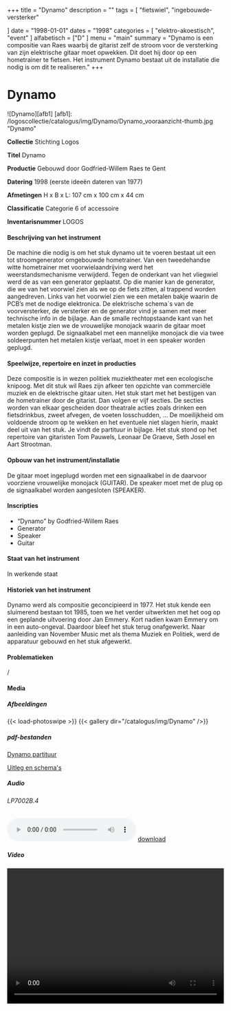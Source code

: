 +++
title = "Dynamo"
description = ""
tags = [
"fietswiel",
"ingebouwde-versterker"

]
date = "1998-01-01"
dates = "1998"
categories = [
    "elektro-akoestisch",
    "event"
]
alfabetisch = ["D"
]
menu = "main"
summary = "Dynamo is een compositie van Raes waarbij de gitarist zelf de stroom voor de versterking van zijn elektrische gitaar moet opwekken. Dit doet hij door op een hometrainer te fietsen. Het instrument Dynamo bestaat uit de installatie die nodig is om dit te realiseren."
+++

# Dynamo

![Dynamo][afb1]
[afb1]: /logoscollectie/catalogus/img/Dynamo/Dynamo_vooraanzicht-thumb.jpg "Dynamo"

**Collectie**
Stichting Logos

**Titel**
Dynamo

**Productie**
Gebouwd door Godfried-Willem Raes te Gent

**Datering**
1998 (eerste ideeën dateren van 1977)

**Afmetingen**
H x B x L: 107 cm x 100 cm x 44 cm

**Classificatie**
Categorie 6 of accessoire

**Inventarisnummer**
LOGOS

#### Beschrijving van het instrument
De machine die nodig is om het stuk dynamo uit te voeren bestaat uit een tot stroomgenerator omgebouwde hometrainer. Van een tweedehandse witte hometrainer met voorwielaandrijving werd het weerstandsmechanisme verwijderd. Tegen de onderkant van het vliegwiel werd de as van een generator geplaatst. Op die manier kan de generator, die we van het voorwiel zien als we op de fiets zitten, al trappend worden aangedreven. Links van het voorwiel zien we een metalen bakje waarin de PCB’s met de nodige elektronica. De elektrische schema´s van de voorversterker, de versterker en de generator vind je samen met meer technische info in de bijlage. Aan de smalle rechtopstaande kant van het metalen kistje zien we de vrouwelijke monojack waarin de gitaar moet worden geplugd. De signaalkabel met een mannelijke monojack die via twee soldeerpunten het metalen kistje verlaat, moet in een speaker worden geplugd.

#### Speelwijze, repertoire en inzet in producties
Deze compositie is in wezen politiek muziektheater met een ecologische knipoog. Met dit stuk wil Raes zijn afkeer ten opzichte van commerciële muziek en de elektrische gitaar uiten.
Het stuk start met het bestijgen van de hometrainer door de gitarist. Dan volgen er vijf secties. De secties worden van elkaar gescheiden door theatrale acties zoals drinken een fietsdrinkbus, zweet afvegen, de voeten losschudden, … De moeilijkheid om voldoende stroom op te wekken en het eventuele niet slagen hierin, maakt deel uit van het stuk. Je vindt de partituur in bijlage. 
Het stuk stond op het repertoire van gitaristen Tom Pauwels, Leonaar De Graeve, Seth Josel en Aart Strootman.

#### Opbouw van het instrument/installatie
De gitaar moet ingeplugd worden met een signaalkabel in de daarvoor voorziene vrouwelijke monojack (GUITAR). De speaker moet met de plug op de signaalkabel worden aangesloten (SPEAKER).

#### Inscripties
- “Dynamo”  by Godfried-Willem Raes
- Generator
- Speaker
- Guitar

#### Staat van het instrument
In werkende staat

#### Historiek van het instrument
Dynamo werd als compositie geconcipieerd in 1977. Het stuk kende een sluimerend bestaan tot 1985, toen we het verder uitwerkten met het oog op een geplande uitvoering door Jan Emmery. Kort nadien kwam Emmery om in een auto-ongeval. Daardoor bleef het stuk terug onafgewerkt. Naar aanleiding van November Music met als thema Muziek en Politiek, werd de apparatuur gebouwd en het stuk afgewerkt.

#### Problematieken
/

#### Media
##### Afbeeldingen
{{< load-photoswipe >}}
{{< gallery dir="/catalogus/img/Dynamo" />}}

##### pdf-bestanden
[Dynamo partituur](/logoscollectie/catalogus/pdf/Dynamo/Scan%20Dynamo%20partituur.pdf)

[Uitleg en schema's](/logoscollectie/catalogus/pdf/Dynamo/Scan%20dynamo%20uitleg%20en%20schemas.pdf)


##### Audio
###### LP7002B.4
<audio controls>
<source src="/logoscollectie/catalogus/audio/Dynamo/dynamo.wav" type="audio/wav">
<source src="/logoscollectie/catalogus/audio/Dynamo/dynamo.wav" type="audio/x-wav">
</audio>
<a href="/logoscollectie/catalogus/audio/Dynamo/dynamo.wav"><i class="fa fa-download" aria-hidden="true"></i>
download</a>

##### Video
<video controls width="100%" height="315" >
  <source src="/logoscollectie/catalogus/video/Dynamo/Mattias_test.mp4" type="video" /mp4">
Your browser does not support the video tag.
</video> 

